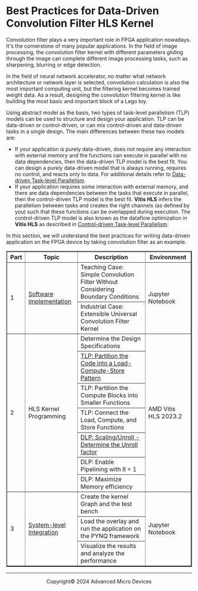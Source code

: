 # Best Practices for Data-Driven Convolution Filter HLS Kernel

Convolution filter plays a very important role in FPGA application nowadays. It's the cornerstone of many popular applications. In the field of image processing, the convolution filter kernel with different parameters gliding through the image can complete different image processing tasks, such as sharpening, blurring or edge detection.

In the field of neural network accelerator, no matter what network architecture or network layer is selected, convolution calculation is also the most important computing unit, but the filtering kernel becomes trained weight data. As a result, designing the convolution filtering kernel is like building the most basic and important block of a Lego toy.

Using abstract model as the basis, two types of task-level parallelism (TLP) models can be used to structure and design your application. TLP can be data-driven or control-driven, or can mix control-driven and data-driven tasks in a single design. The main differences between these two models are:

* If your application is purely data-driven, does not require any interaction with external memory and the functions can execute in parallel with no data dependencies, then the data-driven TLP model is the best fit. You can design a purely data-driven model that is always running, requires no control, and reacts only to data. For additional details refer to [Data-driven Task-level Parallelism](https://docs.amd.com/r/4lwvWeCi9jb~DWzdfWuVQQ/whHLtgBvkVhufkkguaTckA).
* If your application requires some interaction with external memory, and there are data dependencies between the tasks that execute in parallel, then the control-driven TLP model is the best fit. **Vitis HLS** infers the parallelism between tasks and creates the right channels (as defined by you) such that these functions can be overlapped during execution. The control-driven TLP model is also known as the dataflow optimization in **Vitis HLS** as described in [Control-driven Task-level Parallelism](https://docs.amd.com/r/4lwvWeCi9jb~DWzdfWuVQQ/vBrR0VK9YLAzu~BPeFSj3A).

In this section, we will understand the best practices for writing data-driven application on the FPGA device by taking convolution filter as an example.

<table border="2">
<thead>
  <tr>
    <th>Part</th>
    <th>Topic</th>
    <th>Description</th>
    <th>Environment</th>
  </tr>
</thead>
<tbody>
  <tr>
    <td rowspan="2">1</td>
    <td rowspan="2"><a href="https://github.com/Xilinx/xup_High-Level-Synthesis-Design-Flow/blob/main/source/conv_filter/notebook/baseline.md">Software Implementation</a></td>
    <td>Teaching Case: Simple Convolution Filter Without Considering Boundary Conditions</td>
    <td rowspan="2">Jupyter Notebook</td>
  </tr>
  <tr>
    <td>Industrial Case: Extensible Universal Convolution Filter Kernel</td>
  </tr>
  <tr>
    <td rowspan="7">2</td>
    <td rowspan="7">HLS Kernel Programming</td>
    <td>Determine the Design Specifications</td>
    <td rowspan="7">AMD Vitis HLS 2023.2</td>
  </tr>
  <tr>
    <td><a href="https://github.com/Xilinx/xup_High-Level-Synthesis-Design-Flow/blob/main/source/conv_filter/notebook/kernel_tlp.md">TLP: Partition the Code into a Load-Compute-Store Pattern</a></td>
  </tr>
  <tr>
    <td>TLP: Partition the Compute Blocks into Smaller Functions</td>
  </tr>
  <tr>
    <td>TLP: Connect the Load, Compute, and Store Functions</td>
  </tr>
  <tr>
    <td><a href="https://github.com/Xilinx/xup_High-Level-Synthesis-Design-Flow/blob/main/source/conv_filter/notebook/kernel_dlp.md">DLP: Scaling/Unroll - Determine the Unroll factor</a></td>
  </tr>
  <tr>
    <td>DLP: Enable Pipelining with II = 1</td>
  </tr>
  <tr>
    <td>DLP: Maximize Memory efficiency</td>
  </tr>
  <tr>
    <td rowspan="3">3</td>
    <td rowspan="3"><a href="https://github.com/Xilinx/xup_High-Level-Synthesis-Design-Flow/blob/main/source/conv_filter/notebook/filter2d_all.md">System-level Integration</a></td>
    <td>Create the kernel Graph and the test bench</td>
    <td rowspan="3">Jupyter Notebook</td>
  </tr>
    <tr>
    <td>Load the overlay and run the application on the PYNQ framework</td>
  </tr>
  <tr>
    <td>Visualize the results and analyze the performance</td>
  </tr>
</tbody>
</table>

---

<p align="center">Copyright© 2024 Advanced Micro Devices</p>
